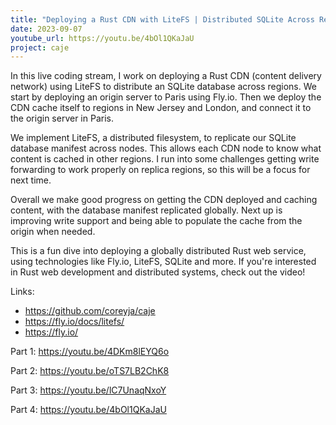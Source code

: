 ```yaml
---
title: "Deploying a Rust CDN with LiteFS | Distributed SQLite Across Regions"
date: 2023-09-07
youtube_url: https://youtu.be/4bOl1QKaJaU
project: caje
---
```


In this live coding stream, I work on deploying a Rust CDN (content delivery network) using LiteFS to distribute an SQLite database across regions. We start by deploying an origin server to Paris using Fly.io. Then we deploy the CDN cache itself to regions in New Jersey and London, and connect it to the origin server in Paris.

We implement LiteFS, a distributed filesystem, to replicate our SQLite database manifest across nodes. This allows each CDN node to know what content is cached in other regions. I run into some challenges getting write forwarding to work properly on replica regions, so this will be a focus for next time.

Overall we make good progress on getting the CDN deployed and caching content, with the database manifest replicated globally. Next up is improving write support and being able to populate the cache from the origin when needed.

This is a fun dive into deploying a globally distributed Rust web service, using technologies like Fly.io, LiteFS, SQLite and more. If you're interested in Rust web development and distributed systems, check out the video!

Links:

- <https://github.com/coreyja/caje>
- <https://fly.io/docs/litefs/>
- <https://fly.io/>

Part 1: <https://youtu.be/4DKm8lEYQ6o>

Part 2: <https://youtu.be/oTS7LB2ChK8>

Part 3: <https://youtu.be/lC7UnaqNxoY>

Part 4: <https://youtu.be/4bOl1QKaJaU>

